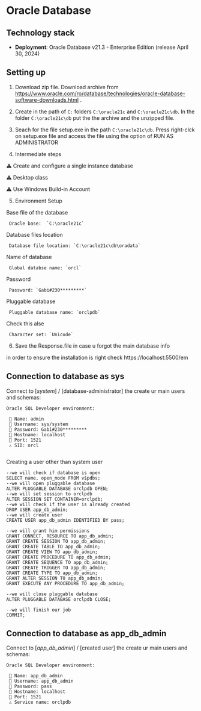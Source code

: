 # Oracle Database

## Technology stack  
- **Deployment**: Oracle Database v21.3 - Enterprise Edition (release April 30, 2024)

## Setting up 

1. Download zip file. 
   Download archive from https://www.oracle.com/ro/database/technologies/oracle-database-software-downloads.html .

2. Create in the path of `C:` folders `C:\oracle21c` and `C:\oracle21c\db`. 
   In the folder `C:\oracle21c\db` put the the archive and the unzipped file.

3. Seach for the file setup.exe in the path `C:\oracle21c\db`. Press right-clck on setup.exe file and access the file using the option of RUN AS ADMINISTRATOR

4. Intermediate steps

  ⚠️ Create and configure a single instance database 
  
  ⚠️ Desktop class
  
  ⚠️ Use Windows Build-in Account
  
5. Environment Setup

Base file of the database
```
 Oracle base:  `C:\oracle21c`
```

Database files location
```
 Database file location: `C:\oracle21c\db\oradata`
```
Name of database
```
 Global databse name: `orcl`
```
Password
```
 Password: `Gabi#230*********`
```

Pluggable database
```
 Pluggable database name: `orclpdb`
```

Check this alse
```
 Character set: `Unicode`
 ```
 
6. Save the Response.file in case u forgot the main database info

in order to ensure the installation is right check https://localhost:5500/em

## Connection to database as sys

Connect to [_system_] / [database-administrator] the create ur main users and schemas: 
```
Oracle SQL Developer environment:
  
 🔼 Name: admin 
 🔼 Username: sys/system
 🔼 Password: Gabi#230*********
 🔼 Hostname: localhost
 🔼 Port: 1521
 ⚠️ SID: orcl
   
```

Creating a user other than system user
```
--we will check if database is open
SELECT name, open_mode FROM v$pdbs;
--we will open pluggable database
ALTER PLUGGABLE DATABASE orclpdb OPEN;
--we will set session to orclpdb
ALTER SESSION SET CONTAINER=orclpdb;
--we will check if the user is already created
DROP USER app_db_admin;
--we will create user
CREATE USER app_db_admin IDENTIFIED BY pass;

--we will grant him permissions
GRANT CONNECT, RESOURCE TO app_db_admin;
GRANT CREATE SESSION TO app_db_admin;
GRANT CREATE TABLE TO app_db_admin;
GRANT CREATE VIEW TO app_db_admin;
GRANT CREATE PROCEDURE TO app_db_admin;
GRANT CREATE SEQUENCE TO app_db_admin;
GRANT CREATE TRIGGER TO app_db_admin;
GRANT CREATE TYPE TO app_db_admin; 
GRANT ALTER SESSION TO app_db_admin;
GRANT EXECUTE ANY PROCEDURE TO app_db_admin;

--we will close pluggable database
ALTER PLUGGABLE DATABASE orclpdb CLOSE;

--we will finish our job
COMMIT;

```

## Connection to database as app_db_admin

Connect to [_app_db_admin_] / [created user] the create ur main users and schemas: 
```
Oracle SQL Developer environment:
  
 🔼 Name: app_db_admin
 🔼 Username: app_db_admin
 🔼 Password: pass
 🔼 Hostname: localhost
 🔼 Port: 1521
 ⚠️ Service name: orclpdb
   
```
